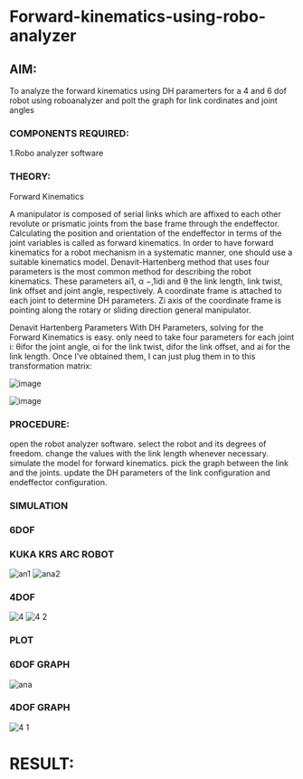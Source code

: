 # Forward-kinematics-using-robo-analyzer

## AIM: 
To analyze the forward kinematics using DH paramerters for a 4 and 6 dof robot using roboanalyzer and polt the graph for link cordinates and joint angles
### COMPONENTS REQUIRED:
1.Robo analyzer software  


### THEORY: 
  
Forward Kinematics

A manipulator is composed of serial links which are affixed to each other revolute or prismatic joints from the base frame through the endeffector. 
Calculating the position and orientation of the endeffector in terms of the joint variables is called as forward kinematics. 
In order to have forward kinematics for a robot mechanism in a systematic manner, one should use a suitable kinematics model. 
Denavit-Hartenberg method that uses four parameters is the most common method for describing the robot kinematics. 
These parameters ai1, α −,1idi and θ the link length, link twist, link offset and joint angle, respectively. 
A coordinate frame is attached to each joint to determine DH parameters. Zi axis of the coordinate frame is pointing along the rotary or sliding direction general manipulator.

Denavit Hartenberg Parameters
With DH Parameters, solving for the Forward Kinematics is easy.  only need to take four parameters for each joint 
i: θifor the joint angle, 
αi for the link twist, 
difor the link offset, and 
ai for the link length. Once I’ve obtained them, I can just plug them in to this transformation matrix:


![image](https://user-images.githubusercontent.com/36288975/170172719-ed7befc9-2894-4344-bfd5-be831bb05308.png)

 ![image](https://user-images.githubusercontent.com/36288975/170172766-b8aeb788-7fd7-4de7-b340-f04656707ebd.png)

 

### PROCEDURE:
open the robot analyzer software.
select the robot and its degrees of freedom.
change the values with the link length whenever necessary.
simulate the model for forward kinematics.
pick the graph between the link and the joints.
update the DH parameters of the link configuration and endeffector configuration.




### SIMULATION 
 ### 6DOF
 ### KUKA KRS ARC ROBOT
![an1](https://user-images.githubusercontent.com/94175324/174300266-d767c753-5c38-4238-b398-41c3793a6601.png)
![ana2](https://user-images.githubusercontent.com/94175324/174300290-bb1c5289-3231-4416-b40b-4f0188983d55.png)
### 4DOF
 ![4](https://user-images.githubusercontent.com/94175324/174301500-fbe2f00a-592b-4588-9922-977d3100e394.png)
![4 2](https://user-images.githubusercontent.com/94175324/174301605-9585253f-ba7d-4150-a90a-21b4a94301d0.png)

 
 ### PLOT 
 ### 6DOF GRAPH
 ![ana](https://user-images.githubusercontent.com/94175324/174300224-d8616eae-3e32-4982-9426-ec60ea2092cc.png)
### 4DOF GRAPH
![4 1](https://user-images.githubusercontent.com/94175324/174301744-3a6b0fd9-c736-4c15-a533-2d92dee074ab.png)


 
 
 
 
 
 
 
 
 
 

 
 














# RESULT: 


